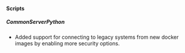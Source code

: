 
#### Scripts

##### CommonServerPython

- Added support for connecting to legacy systems from new docker images by enabling more security options.
